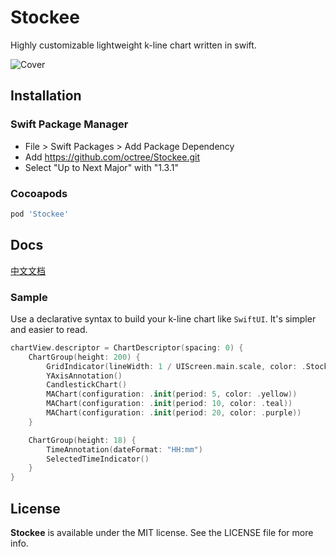 # Stockee

Highly customizable lightweight k-line chart written in swift.

![Cover](./Images/Cover.png)
## Installation

### Swift Package Manager

- File > Swift Packages > Add Package Dependency
- Add https://github.com/octree/Stockee.git
- Select "Up to Next Major" with "1.3.1"

### Cocoapods

```bash
pod 'Stockee'
```

## Docs
[中文文档](./README_CN.md)
### Sample

Use a declarative syntax to build your k-line chart like `SwiftUI`. It's simpler and easier to read.

```swift
chartView.descriptor = ChartDescriptor(spacing: 0) {
    ChartGroup(height: 200) {
        GridIndicator(lineWidth: 1 / UIScreen.main.scale, color: .Stockee.border)
        YAxisAnnotation()
        CandlestickChart()
        MAChart(configuration: .init(period: 5, color: .yellow))
        MAChart(configuration: .init(period: 10, color: .teal))
        MAChart(configuration: .init(period: 20, color: .purple))
    }

    ChartGroup(height: 18) {
        TimeAnnotation(dateFormat: "HH:mm")
        SelectedTimeIndicator()
    }
}
```

## License
**Stockee** is available under the MIT license. See the LICENSE file for more info.